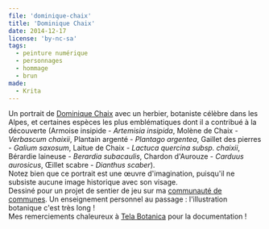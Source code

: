 ```yaml
---
file: 'dominique-chaix'
title: 'Dominique Chaix'
date: 2014-12-17
license: 'by-nc-sa'
tags:
  - peinture numérique
  - personnages
  - hommage
  - brun
made:
  - Krita
---
```


Un portrait de [Dominique Chaix](http://fr.wikipedia.org/wiki/Dominique_Chaix) avec un herbier, botaniste célèbre dans les Alpes, et certaines espèces les plus emblématiques dont il a contribué à la découverte (Armoise insipide - *Artemisia insipida*, Molène de Chaix - *Verbascum chaixii*, Plantain argenté - *Plantago argentea*, Gaillet des pierres - *Galium saxosum*, Laitue de Chaix - *Lactuca quercina subsp. chaixii*, Bérardie laineuse - *Berardia subacaulis*, Chardon d'Aurouze - *Carduus aurosicus*, Œillet scabre - *Dianthus scaber*).  
Notez bien que ce portrait est une œuvre d'imagination, puisqu'il ne subsiste aucune image historique avec son visage.  
Dessiné pour un projet de sentier de jeu sur ma [communauté de communes](http://ccbd.fr/accueil.html). Un enseignement personnel au passage : l'illustration botanique c'est très long !  
Mes remerciements chaleureux à [Tela Botanica](http://www.tela-botanica.org/) pour la documentation !
